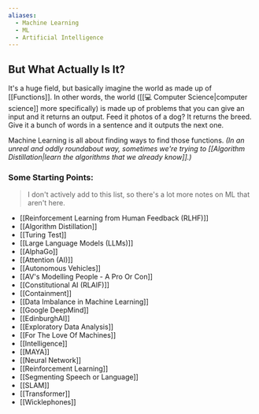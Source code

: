 ```yaml
---
aliases:
  - Machine Learning
  - ML
  - Artificial Intelligence
---
```

## But What Actually Is It?
It's a huge field, but basically imagine the world as made up of [[Functions]]. In other words, the world ([[💻 Computer Science|computer science]] more specifically) is made up of problems that you can give an input and it returns an output. Feed it photos of a dog? It returns the breed. Give it a bunch of words in a sentence and it outputs the next one. 

Machine Learning is all about finding ways to find those functions. *(In an unreal and oddly roundabout way, sometimes we're trying to [[Algorithm Distillation|learn the algorithms that we already know]].)*



### Some Starting Points:
> I don't actively add to this list, so there's a lot more notes on ML that aren't here.

- [[Reinforcement Learning from Human Feedback (RLHF)]]
- [[Algorithm Distillation]]
- [[Turing Test]]
- [[Large Language Models (LLMs)]]
- [[AlphaGo]]
- [[Attention (AI)]]
- [[Autonomous Vehicles]]
- [[AV's Modelling People - A Pro Or Con]]
- [[Constitutional AI (RLAIF)]]
- [[Containment]]
- [[Data Imbalance in Machine Learning]]
- [[Google DeepMind]]
- [[EdinburghAI]]
- [[Exploratory Data Analysis]]
- [[For The Love Of Machines]]
- [[Intelligence]]
- [[MAYA]]
- [[Neural Network]]
- [[Reinforcement Learning]]
- [[Segmenting Speech or Language]]
- [[SLAM]]
- [[Transformer]]
- [[Wicklephones]]